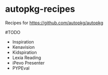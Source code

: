 autopkg-recipes
===============

Recipes for https://github.com/autopkg/autopkg

#TODO
* Inspiration
* Kenavision
* Kidspiration
* Lexia Reading
* iPevo Presenter
* PYPEval
